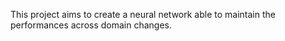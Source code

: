 This project aims to create a neural network able to maintain the performances across domain changes.
